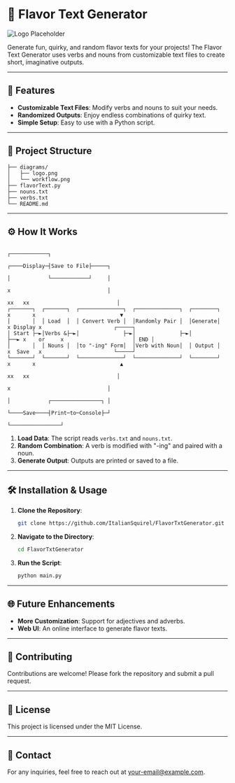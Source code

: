 
# 🍭 Flavor Text Generator

![Logo Placeholder](./diagrams/logo.png)

Generate fun, quirky, and random flavor texts for your projects! The Flavor Text Generator uses verbs and nouns from customizable text files to create short, imaginative outputs.

---

## 🎯 Features
- **Customizable Text Files**: Modify verbs and nouns to suit your needs.
- **Randomized Outputs**: Enjoy endless combinations of quirky text.
- **Simple Setup**: Easy to use with a Python script.

---

## 📂 Project Structure
```plaintext
├── diagrams/
│   ├── logo.png
│   └── workflow.png
├── flavorText.py
├── nouns.txt
├── verbs.txt
└── README.md

```

---

## ⚙️ How It Works

```
                                                                                           ┌────────────┐         
                                                                              ┌────Display─┤Save to File├─────┐   
                                                                              │            └────────────┘     │   
                                                                              x                               │   
                                                                           xx   xx                            │   
┌───────┐  ┌───────┐  ┌──────────────┐  ┌──────────────┐  ┌────────┐      x       x                           ▼   
│       │  │ Load  │  │ Convert Verb │  │Randomly Pair │  │Generate│     x Display x                       ┌─────┐
│ Start ├─►│Verbs &├─►│              ├─►│              ├─►│        ├──► x    or     x                      │ END │
│       │  │ Nouns │  │to "-ing" Form│  │Verb with Noun│  │ Output │     x  Save   x                       └─────┘
└───────┘  └───────┘  └──────────────┘  └──────────────┘  └────────┘      x       x                           ▲   
                                                                           xx   xx                            │   
                                                                              x                               │   
                                                                              │            ┌────────────────┐ │   
                                                                              └────Save────┤Print─to─Console├─┘   
                                                                                           └────────────────┘
```

1. **Load Data**: The script reads `verbs.txt` and `nouns.txt`.
2. **Random Combination**: A verb is modified with "-ing" and paired with a noun.
3. **Generate Output**: Outputs are printed or saved to a file.

---

## 🛠 Installation & Usage

1. **Clone the Repository**:
   ```bash
   git clone https://github.com/ItalianSquirel/FlavorTxtGenerator.git
   ```
2. **Navigate to the Directory**:
   ```bash
   cd FlavorTxtGenerator
   ```
3. **Run the Script**:
   ```bash
   python main.py
   ```

---

## 🌐 Future Enhancements
- **More Customization**: Support for adjectives and adverbs.
- **Web UI**: An online interface to generate flavor texts.

---

## 🤝 Contributing
Contributions are welcome! Please fork the repository and submit a pull request.

---

## 📄 License
This project is licensed under the MIT License.

---

## 📧 Contact
For any inquiries, feel free to reach out at [your-email@example.com](mailto:your-email@example.com).
